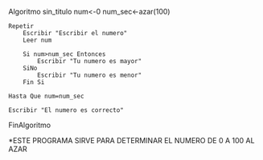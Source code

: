 Algoritmo sin_titulo
	num<-0
	num_sec<-azar(100)      
	
	Repetir
		Escribir "Escribir el numero"
		Leer num
		
		Si num>num_sec Entonces
			Escribir "Tu numero es mayor"
		SiNo
			Escribir "Tu numero es menor"
		Fin Si
		
	Hasta Que num=num_sec
	
	Escribir "El numero es correcto"
	
FinAlgoritmo

*ESTE PROGRAMA SIRVE PARA DETERMINAR EL NUMERO DE 0 A 100 AL AZAR
